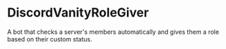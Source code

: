 # DiscordVanityRoleGiver
A bot that checks a server's members automatically and gives them a role based on their custom status.
